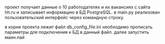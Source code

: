 проект получает данные о 10 работодателях и их вакансиях с сайта hh.ru
и записывает информацию в БД PostgreSQL. в main.py реализован
пользовательский интерфейс через командную строку.

в корне проекта лежит файл db_config_file.ini
необходимо прописать параметры для подключения к БД в данный файл.
далее запустить маин.пай

